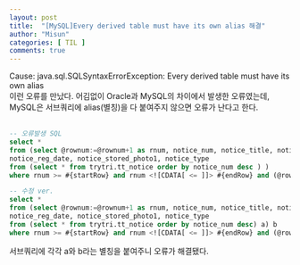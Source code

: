 ```yaml
---
layout: post
title:  "[MySQL]Every derived table must have its own alias 해결"
author: "Misun"
categories: [ TIL ]
comments: true
---
```

Cause: java.sql.SQLSyntaxErrorException: Every derived table must have its own alias<br>
이런 오류를 만났다. 어김없이 Oracle과 MySQL의 차이에서 발생한 오류였는데,<br>
MySQL은 서브쿼리에 alias(별칭)을 다 붙여주지 않으면 오류가 난다고 한다.<br>
<br>

```sql
-- 오류발생 SQL
select *
from (select @rownum:=@rownum+1 as rnum, notice_num, notice_title, notice_content,
notice_reg_date, notice_stored_photo1, notice_type
from (select * from trytri.tt_notice order by notice_num desc ) )
where rnum >= #{startRow} and rnum <![CDATA[ <= ]]> #{endRow} and (@rownum:=0)=0

-- 수정 ver.
select *
from (select @rownum:=@rownum+1 as rnum, notice_num, notice_title, notice_content,
notice_reg_date, notice_stored_photo1, notice_type
from (select * from trytri.tt_notice order by notice_num desc) a) b
where rnum >= #{startRow} and rnum <![CDATA[ <= ]]> #{endRow} and (@rownum:=0)=0
```

서브쿼리에 각각 a와 b라는 별칭을 붙여주니 오류가 해결됐다.<br>